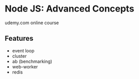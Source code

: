 # Node JS: Advanced Concepts

udemy.com online course

## Features
- event loop
- cluster
- ab (benchmarking)
- web-worker
- redis